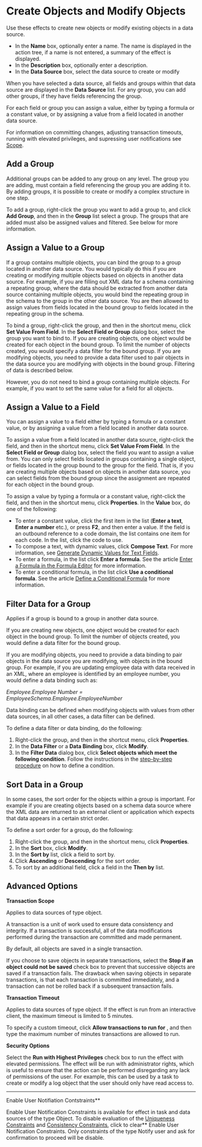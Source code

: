 # Create Objects and Modify Objects

Use these effects to create new objects or modify existing objects in a data source.

*   In the **Name** box, optionally enter a name. The name is displayed in the action tree, if a name is not entered, a summary of the effect is displayed.
*   In the **Description** box, optionally enter a description.
*   In the **Data Source** box, select the data source to create or modify

When you have selected a data source, all fields and groups within that data source are displayed in the **Data Source** list. For any group, you can add other groups, if they have fields referencing the group.

For each field or group you can assign a value, either by typing a formula or a constant value, or by assigning a value from a field located in another data source.

For information on committing changes, adjusting transaction timeouts, running with elevated privileges, and supressing user notifications see [Scope](../blocks/scope.md).


## Add a Group

Additional groups can be added to any group on any level. The group you are adding, must contain a field referencing the group you are adding it to. By adding groups, it is possible to create or modify a complex structure in one step.

To add a group, right-click the group you want to add a group to, and click **Add Group**, and then in the **Group** list select a group. The groups that are added must also be assigned values and filtered. See below for more information.



## Assign a Value to a Group

If a group contains multiple objects, you can bind the group to a group located in another data source. You would typically do this if you are creating or modifying multiple objects based on objects in another data source. For example, if you are filling out XML data for a schema containing a repeating group, where the data should be extracted from another data source containing multiple objects, you would bind the repeating group in the schema to the group in the other data source. You are then allowed to assign values from fields located in the bound group to fields located in the repeating group in the schema.

To bind a group, right-click the group, and then in the shortcut menu, click **Set Value From Field**. In the **Select Field or Group** dialog box, select the group you want to bind to. If you are creating objects, one object would be created for each object in the bound group. To limit the number of objects created, you would specify a data filter for the bound group. If you are modifying objects, you need to provide a data filter used to pair objects in the data source you are modifying with objects in the bound group. Filtering of data is described below.

However, you do not need to bind a group containing multiple objects. For example, if you want to set the same value for a field for all objects.



## Assign a Value to a Field

You can assign a value to a field either by typing a formula or a constant value, or by assigning a value from a field located in another data source.

To assign a value from a field located in another data source, right-click the field, and then in the shortcut menu, click **Set Value From Field**. In the **Select Field or Group** dialog box, select the field you want to assign a value from. You can only select fields located in groups containing a single object, or fields located in the group bound to the group for the field. That is, if you are creating multiple objects based on objects in another data source, you can select fields from the bound group since the assignment are repeated for each object in the bound group.

To assign a value by typing a formula or a constant value, right-click the field, and then in the shortcut menu, click **Properties**. In the **Value** box, do one of the following:

*   To enter a constant value, click the first item in the list (**Enter a text**, **Enter a number** etc.), or press **F2**, and then enter a value. If the field is an outbound reference to a code domain, the list contains one item for each code. In the list, click the code to use.
*   To compose a text, with dynamic values, click **Compose Text**. For more information, see [Generate Dynamic Values for Text Fields](../generate-dynamic-values-for-text-fields.md "Generate Dynamic Values for Text Fields").
*   To enter a formula, in the list click **Enter a formula**. See the article [Enter a Formula in the Formula Editor](../../../../common-concepts/advanced-expressions/formula-editor.md) for more information.
*   To enter a conditional formula, in the list click **Use a conditional formula**. See the article [Define a Conditional Formula](../../define-a-conditional-formula.md "Define a Conditional Formula") for more information.



## Filter Data for a Group

Applies if a group is bound to a group in another data source.

If you are creating new objects, one object would be created for each object in the bound group. To limit the number of objects created, you would define a data filter for the bound group.

If you are modifying objects, you need to provide a data binding to pair objects in the data source you are modifying, with objects in the bound group. For example, if you are updating employee data with data received in an XML, where an employee is identified by an employee number, you would define a data binding such as:

*Employee.Employee Number = EmployeeSchema.Employee.EmployeeNumber*

Data binding can be defined when modifying objects with values from other data sources, in all other cases, a data filter can be defined.

To define a data filter or data binding, do the following:

1.  Right-click the group, and then in the shortcut menu, click **Properties**.
2.  In the **Data Filter** or a **Data Binding** box, click **Modify**.
3.  In the **Filter Data** dialog box, click **Select objects which meet the following condition**. Follow the instructions in the [step-by-step procedure](../../../../common-concepts/conditions/index.md) on how to define a condition.



## Sort Data in a Group

In some cases, the sort order for the objects within a group is important. For example if you are creating objects based on a schema data source where the XML data are returned to an external client or application which expects that data appears in a certain strict order.

To define a sort order for a group, do the following:

1.  Right-click the group, and then in the shortcut menu, click **Properties**.
2.  In the **Sort** box, click **Modify**.
3.  In the **Sort by** list, click a field to sort by.
4.  Click **Ascending** or **Descending** for the sort order.
5.  To sort by an additional field, click a field in the **Then by** list.



## Advanced Options

**Transaction Scope**

Applies to data sources of type object.

A transaction is a unit of work used to ensure data consistency and integrity. If a transaction is successful, all of the data modifications performed during the transaction are committed and made permanent.

By default, all objects are saved in a single transaction.

If you choose to save objects in separate transactions, select the **Stop if an object could not be saved** check box to prevent that successive objects are saved if a transaction fails. The drawback when saving objects in separate transactions, is that each transaction is committed immediately, and a transaction can not be rolled back if a subsequent transaction fails.

**Transaction Timeout**

Applies to data sources of type object. If the effect is run from an interactive client, the maximum timeout is limited to 5 minutes.

To specify a custom timeout, click **Allow transactions to run for** , and then type the maximum number of minutes transactions are allowed to run.

**Security Options**

Select the **Run with Highest Privileges** check box to run the effect with elevated permissions. The effect will be run with administrator rights, which is useful to ensure that the action can be performed disregarding any lack of permissions of the user. For example, this can be used by a task to create or modify a log object that the user should only have read access to.

 ** **

Enable User Notifiation Contstraints**

Enable User Notification Constraints is available for effect in task and data sources of the type Object. To disable evaluation of the [Uniqueness Constraints](../../../../data/object-class/modify-an-object-or-identifier-domain/data-integrity.md) and [Consistency Constraints](../../../../data/object-class/modify-an-object-or-identifier-domain/data-integrity.md), click to clear** Enable User Notification Constraints. Only constraints of the type Notify user and ask for confirmation to proceed will be disable.  

